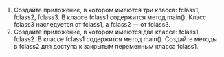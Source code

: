 1. Создайте приложение, в котором имеются три класса: fclass1, fclass2, fclass3. 
В классе fclass1 содержится метод main().
Класс fclass3 наследуется от fclass1, а fclass2 — от fclass3. 
2. Создайте приложение, в котором имеются два класса: fclass1, fclass2.
В классе fclass1 содержится метод main(). 
Создайте методы в fclass2 для доступа к закрытым переменным класса fclass1.
